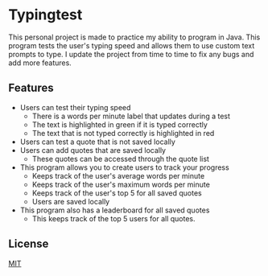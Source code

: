 # Typingtest
This personal project is made to practice my ability to program in Java. This program tests the user's typing speed and allows them to use custom text prompts to type. I update the project from time to time to fix any bugs and add more features. 

## Features
* Users can test their typing speed
    * There is a words per minute label that updates during a test
    * The text is highlighted in green if it is typed correctly
    * The text that is not typed correctly is highlighted in red
* Users can test a quote that is not saved locally
* Users can add quotes that are saved locally
    * These quotes can be accessed through the quote list
* This program allows you to create users to track your progress
    * Keeps track of the user's average words per minute
    * Keeps track of the user's maximum words per minute
    * Keeps track of the user's top 5 for all saved quotes
    * Users are saved locally
* This program also has a leaderboard for all saved quotes 
    * This keeps track of the top 5 users for all quotes.

## License
[MIT](https://choosealicense.com/licenses/mit/)
